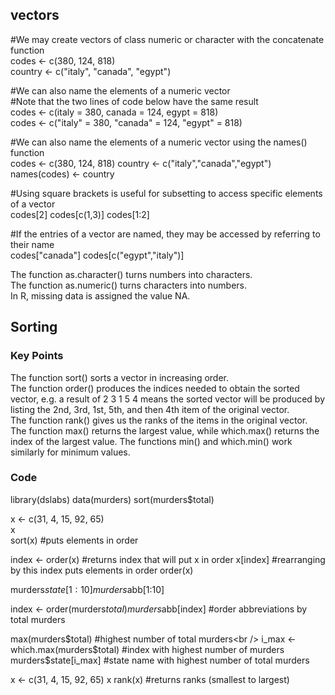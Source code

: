 ## vectors
#We may create vectors of class numeric or character with the concatenate function<br />
codes <- c(380, 124, 818)<br />
country <- c("italy", "canada", "egypt")<br />

#We can also name the elements of a numeric vector<br />
#Note that the two lines of code below have the same result<br />
codes <- c(italy = 380, canada = 124, egypt = 818)<br />
codes <- c("italy" = 380, "canada" = 124, "egypt" = 818)<br />

#We can also name the elements of a numeric vector using the names() function<br />
codes <- c(380, 124, 818)
country <- c("italy","canada","egypt")
names(codes) <- country

#Using square brackets is useful for subsetting to access specific elements of a vector<br />
codes[2]
codes[c(1,3)]
codes[1:2]

#If the entries of a vector are named, they may be accessed by referring to their name<br />
codes["canada"]
codes[c("egypt","italy")]

The function as.character() turns numbers into characters.<br />
The function as.numeric() turns characters into numbers.<br />
In R, missing data is assigned the value NA.<br />

## Sorting
### Key Points
The function sort() sorts a vector in increasing order.<br />
The function order() produces the indices needed to obtain the sorted vector, e.g. a result of  2 3 1 5 4 means the sorted vector will be produced by listing the 2nd, 3rd, 1st, 5th, and then 4th item of the original vector.<br />
The function rank() gives us the ranks of the items in the original vector.<br />
The function max() returns the largest value, while which.max() returns the index of the largest value. The functions min() and which.min() work similarly for minimum values.<br />
### Code<br />
library(dslabs)
data(murders)
sort(murders$total)

x <- c(31, 4, 15, 92, 65)<br />
x<br />
sort(x)    #puts elements in order<br />

index <- order(x)    #returns index that will put x in order
x[index]    #rearranging by this index puts elements in order
order(x)

murders$state[1:10]
murders$abb[1:10]

index <- order(murders$total)
murders$abb[index]    #order abbreviations by total murders

max(murders$total)    #highest number of total murders<br />
i_max <- which.max(murders$total)    #index with highest number of murders<br />
murders$state[i_max]    #state name with highest number of total murders<br />

x <- c(31, 4, 15, 92, 65)
x
rank(x)    #returns ranks (smallest to largest)


